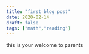 ```yaml
---
title: "first blog post"
date: 2020-02-14
draft: false
tags: ["math","reading"]
---
```

 this is your welcome to parents